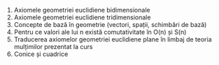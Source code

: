 1. Axiomele geometriei euclidiene bidimensionale
2. Axiomele geometriei euclidiene tridimensionale
3. Concepte de bază în geometrie (vectori, spații, schimbări de bază)
4. Pentru ce valori ale lui n există comutativitate în O(n) și S(n)
5. Traducerea axiomelor geometriei euclidiene plane în limbaj de teoria mulțimilor prezentat la curs
6. Conice și cuadrice